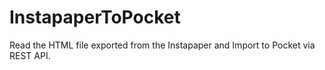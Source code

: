 # InstapaperToPocket

Read the HTML file exported from the Instapaper and Import to Pocket via REST API.

